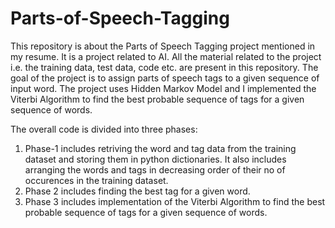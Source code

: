 # Parts-of-Speech-Tagging
This repository is about the Parts of Speech Tagging project mentioned in my resume. It is a project related to AI. All the material related to the project i.e. the training data, test data, code etc. are present in this repository. The goal of the project is to assign parts of speech tags to a given sequence of input word. The project uses Hidden Markov Model and I implemented the Viterbi Algorithm to find the best probable sequence of tags for a given sequence of words.


The overall code is divided into three phases:
1) Phase-1 includes retriving the word and tag data from the training dataset and storing them in python dictionaries. It also includes arranging the words and tags in decreasing order of their no of occurences in the training dataset.
2) Phase 2 includes finding the best tag for a given word.
3) Phase 3 includes implementation of the Viterbi Algorithm to find the best probable sequence of tags for a given sequence of words.
